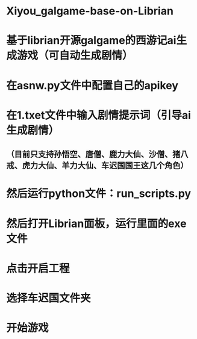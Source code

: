 # Xiyou_galgame-base-on-Librian
# 基于librian开源galgame的西游记ai生成游戏（可自动生成剧情）
# 在asnw.py文件中配置自己的apikey
# 在1.txet文件中输入剧情提示词（引导ai生成剧情）
## （目前只支持孙悟空、唐僧、鹿力大仙、沙僧、猪八戒、虎力大仙、羊力大仙、车迟国国王这几个角色）
# 然后运行python文件：run_scripts.py
# 然后打开Librian面板，运行里面的exe文件
# 点击开启工程
# 选择车迟国文件夹
# 开始游戏
